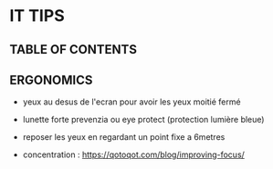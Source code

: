 # IT TIPS

## TABLE OF CONTENTS


## ERGONOMICS

- yeux au desus de l'ecran pour avoir les yeux moitié fermé
- lunette forte prevenzia ou eye protect (protection lumière bleue)
- reposer les yeux en regardant un point fixe a 6metres 

- concentration : https://qotoqot.com/blog/improving-focus/
